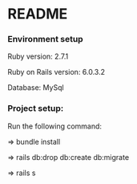 # README

### Environment setup

Ruby version: 2.7.1

Ruby on Rails version: 6.0.3.2

Database: MySql


### Project setup:

Run the following command:

=> bundle install

=> rails db:drop db:create db:migrate

=> rails s


